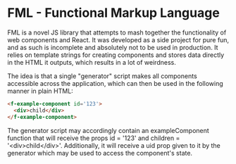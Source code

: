 # FML - Functional Markup Language
FML is a novel JS library that attempts to mash together the functionality of web components and React. It was developed as a side project for pure fun, and as such is incomplete and absolutely not to be used in production. It relies on template strings for creating components and stores data directly in the HTML it outputs, which results in a lot of weirdness.

The idea is that a single "generator" script makes all components accessible across the application, which can then be used in the following manner in plain HTML:

```html
<f-example-component id='123'>
  <div>child</div>
</f-example-component>
```

The generator script may accordingly contain an exampleComponent function that will receive the props id = '123' and children = '&lt;div>child&lt;/div>'. Additionally, it will receive a uid prop given to it by the generator which may be used to access the component's state.
